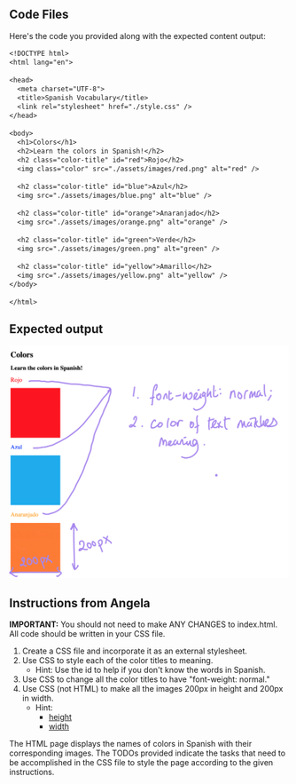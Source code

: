 ## Code Files

Here's the code you provided along with the expected content output:

```
<!DOCTYPE html>
<html lang="en">

<head>
  <meta charset="UTF-8">
  <title>Spanish Vocabulary</title>
  <link rel="stylesheet" href="./style.css" />
</head>

<body>
  <h1>Colors</h1>
  <h2>Learn the colors in Spanish!</h2>
  <h2 class="color-title" id="red">Rojo</h2>
  <img class="color" src="./assets/images/red.png" alt="red" />

  <h2 class="color-title" id="blue">Azul</h2>
  <img src="./assets/images/blue.png" alt="blue" />

  <h2 class="color-title" id="orange">Anaranjado</h2>
  <img src="./assets/images/orange.png" alt="orange" />

  <h2 class="color-title" id="green">Verde</h2>
  <img src="./assets/images/green.png" alt="green" />

  <h2 class="color-title" id="yellow">Amarillo</h2>
  <img src="./assets/images/yellow.png" alt="yellow" />
</body>

</html>
```

## Expected output 
![output](./goal.png)

## Instructions from Angela

**IMPORTANT:** You should not need to make ANY CHANGES to index.html. All code should be written in your CSS file.

1. Create a CSS file and incorporate it as an external stylesheet.
2. Use CSS to style each of the color titles to meaning. 
   - Hint: Use the id to help if you don't know the words in Spanish.
3. Use CSS to change all the color titles to have "font-weight: normal."
4. Use CSS (not HTML) to make all the images 200px in height and 200px in width. 
   - Hint: 
     - [height](https://developer.mozilla.org/en-US/docs/Web/CSS/height)
     - [width](https://developer.mozilla.org/en-US/docs/Web/CSS/width)

The HTML page displays the names of colors in Spanish with their corresponding images. The TODOs provided indicate the tasks that need to be accomplished in the CSS file to style the page according to the given instructions.